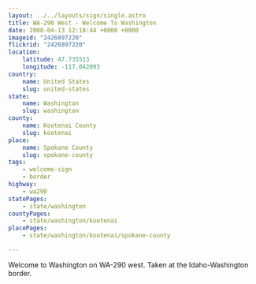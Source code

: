 ```yaml
---
layout: ../../layouts/sign/single.astro
title: WA-290 West - Welcome To Washington
date: 2008-04-13 12:18:44 +0000 +0000
imageid: "2426897220"
flickrid: "2426897220"
location:
    latitude: 47.735513
    longitude: -117.042093
country:
    name: United States
    slug: united-states
state:
    name: Washington
    slug: washington
county:
    name: Kootenai County
    slug: kootenai
place:
    name: Spokane County
    slug: spokane-county
tags:
    - welcome-sign
    - border
highway:
    - wa290
statePages:
    - state/washington
countyPages:
    - state/washington/kootenai
placePages:
    - state/washington/kootenai/spokane-county

---
```

Welcome to Washington on WA-290 west.  Taken at the Idaho-Washington border.